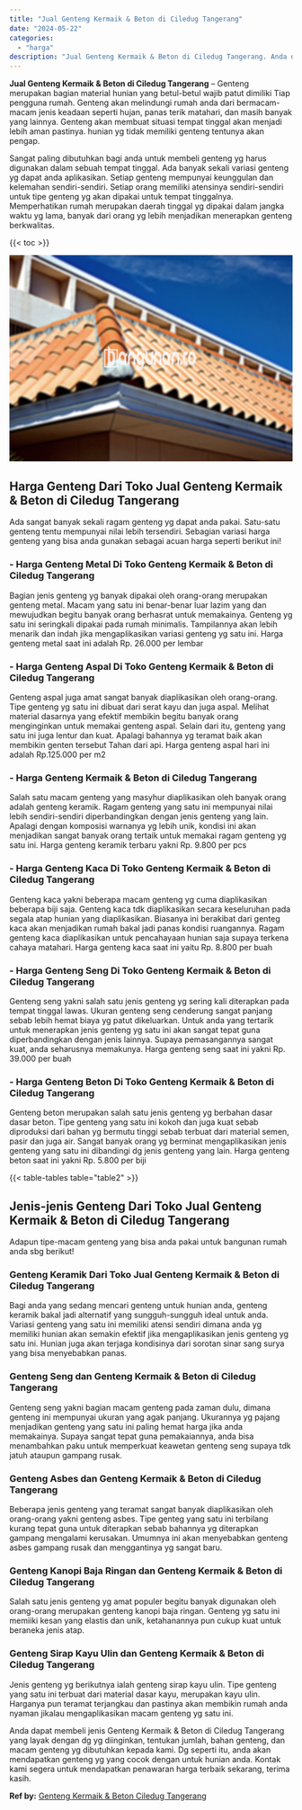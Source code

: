 ```yaml
---
title: "Jual Genteng Kermaik & Beton di Ciledug Tangerang"
date: "2024-05-22"
categories: 
  - "harga"
description: "Jual Genteng Kermaik & Beton di Ciledug Tangerang. Anda dapat membeli jenis Genteng Kermaik & Beton di Ciledug Tangerang yang layak dengan dg yg diinginkan,..."
---
```


**Jual Genteng Kermaik & Beton di Ciledug Tangerang** – Genteng merupakan bagian material hunian yang betul-betul wajib patut dimiliki Tiap pengguna rumah. Genteng akan melindungi rumah anda dari bermacam-macam jenis keadaan seperti hujan, panas terik matahari, dan masih banyak yang lainnya. Genteng akan membuat situasi tempat tinggal akan menjadi lebih aman pastinya. hunian yg tidak memiliki genteng tentunya akan pengap.

Sangat paling dibutuhkan bagi anda untuk membeli genteng yg harus digunakan dalam sebuah tempat tinggal. Ada banyak sekali variasi genteng yg dapat anda aplikasikan. Setiap genteng mempunyai keunggulan dan kelemahan sendiri-sendiri. Setiap orang memiliki atensinya sendiri-sendiri untuk tipe genteng yg akan dipakai untuk tempat tinggalnya. Memperhatikan rumah merupakan daerah tinggal yg dipakai dalam jangka waktu yg lama, banyak dari orang yg lebih menjadikan menerapkan genteng berkwalitas.

{{< toc >}}

![Jual Genteng Kermaik & Beton di Ciledug Tangerang](/images/genteng-minimalis-murah03.png)

## Harga Genteng Dari Toko Jual Genteng Kermaik & Beton di Ciledug Tangerang

Ada sangat banyak sekali ragam genteng yg dapat anda pakai. Satu-satu genteng tentu mempunyai nilai lebih tersendiri. Sebagian variasi harga genteng yang bisa anda gunakan sebagai acuan harga seperti berikut ini!

### \- Harga Genteng Metal Di Toko Genteng Kermaik & Beton di Ciledug Tangerang

Bagian jenis genteng yg banyak dipakai oleh orang-orang merupakan genteng metal. Macam yang satu ini benar-benar luar lazim yang dan mewujudkan begitu banyak orang berhasrat untuk memakainya. Genteng yg satu ini seringkali dipakai pada rumah minimalis. Tampilannya akan lebih menarik dan indah jika mengaplikasikan variasi genteng yg satu ini. Harga genteng metal saat ini adalah Rp. 26.000 per lembar

### \- Harga Genteng Aspal Di Toko Genteng Kermaik & Beton di Ciledug Tangerang

Genteng aspal juga amat sangat banyak diaplikasikan oleh orang-orang. Tipe genteng yg satu ini dibuat dari serat kayu dan juga aspal. Melihat material dasarnya yang efektif membikin begitu banyak orang menginginkan untuk memakai genteng aspal. Selain dari itu, genteng yang satu ini juga lentur dan kuat. Apalagi bahannya yg teramat baik akan membikin genten tersebut Tahan dari api. Harga genteng aspal hari ini adalah Rp.125.000 per m2

### \- Harga Genteng Kermaik & Beton di Ciledug Tangerang

Salah satu macam genteng yang masyhur diaplikasikan oleh banyak orang adalah genteng keramik. Ragam genteng yang satu ini mempunyai nilai lebih sendiri-sendiri diperbandingkan dengan jenis genteng yang lain. Apalagi dengan komposisi warnanya yg lebih unik, kondisi ini akan menjadikan sangat banyak orang tertaik untuk memakai ragam genteng yg satu ini. Harga genteng keramik terbaru yakni Rp. 9.800 per pcs

### \- Harga Genteng Kaca Di Toko Genteng Kermaik & Beton di Ciledug Tangerang

Genteng kaca yakni beberapa macam genteng yg cuma diaplikasikan beberapa biji saja. Genteng kaca tdk diaplikasikan secara keseluruhan pada segala atap hunian yang diaplikasikan. Biasanya ini berakibat dari genteg kaca akan menjadikan rumah bakal jadi panas kondisi ruangannya. Ragam genteng kaca diaplikasikan untuk pencahayaan hunian saja supaya terkena cahaya matahari. Harga genteng kaca saat ini yaitu Rp. 8.800 per buah

### \- Harga Genteng Seng Di Toko Genteng Kermaik & Beton di Ciledug Tangerang

Genteng seng yakni salah satu jenis genteng yg sering kali diterapkan pada tempat tinggal lawas. Ukuran genteng seng cenderung sangat panjang sebab lebih hemat biaya yg patut dikeluarkan. Untuk anda yang tertarik untuk menerapkan jenis genteng yg satu ini akan sangat tepat guna diperbandingkan dengan jenis lainnya. Supaya pemasangannya sangat kuat, anda seharusnya memakunya. Harga genteng seng saat ini yakni Rp. 39.000 per buah

### \- Harga Genteng Beton Di Toko Genteng Kermaik & Beton di Ciledug Tangerang

Genteng beton merupakan salah satu jenis genteng yg berbahan dasar dasar beton. Tipe genteng yang satu ini kokoh dan juga kuat sebab diproduksi dari bahan yg bermutu tinggi sebab terbuat dari material semen, pasir dan juga air. Sangat banyak orang yg berminat mengaplikasikan jenis genteng yang satu ini dibandingi dg jenis genteng yang lain. Harga genteng beton saat ini yakni Rp. 5.800 per biji

{{< table-tables table="table2" >}}

## Jenis-jenis Genteng Dari Toko Jual Genteng Kermaik & Beton di Ciledug Tangerang

Adapun tipe-macam genteng yang bisa anda pakai untuk bangunan rumah anda sbg berikut!

### Genteng Keramik Dari Toko Jual Genteng Kermaik & Beton di Ciledug Tangerang

Bagi anda yang sedang mencari genteng untuk hunian anda, genteng keramik bakal jadi alternatif yang sungguh-sungguh ideal untuk anda. Variasi genteng yang satu ini memiliki atensi sendiri dimana anda yg memiliki hunian akan semakin efektif jika mengaplikasikan jenis genteng yg satu ini. Hunian juga akan terjaga kondisinya dari sorotan sinar sang surya yang bisa menyebabkan panas.

### Genteng Seng dan Genteng Kermaik & Beton di Ciledug Tangerang

Genteng seng yakni bagian macam genteng pada zaman dulu, dimana genteng ini mempunyai ukuran yang agak panjang. Ukurannya yg pajang menjadikan genteng yang satu ini paling hemat harga jika anda memakainya. Supaya sangat tepat guna pemakaiannya, anda bisa menambahkan paku untuk memperkuat keawetan genteng seng supaya tdk jatuh ataupun gampang rusak.

### Genteng Asbes dan Genteng Kermaik & Beton di Ciledug Tangerang

Beberapa jenis genteng yang teramat sangat banyak diaplikasikan oleh orang-orang yakni genteng asbes. Tipe genteg yang satu ini terbilang kurang tepat guna untuk diterapkan sebab bahannya yg diterapkan gampang mengalami kerusakan. Umumnya ini akan menyebabkan genteng asbes gampang rusak dan menggantinya yg sangat baru.

### Genteng Kanopi Baja Ringan dan Genteng Kermaik & Beton di Ciledug Tangerang

Salah satu jenis genteng yg amat populer begitu banyak digunakan oleh orang-orang merupakan genteng kanopi baja ringan. Genteng yg satu ini memiiki kesan yang elastis dan unik, ketahanannya pun cukup kuat untuk beraneka jenis atap.

### Genteng Sirap Kayu Ulin dan Genteng Kermaik & Beton di Ciledug Tangerang

Jenis genteng yg berikutnya ialah genteng sirap kayu ulin. Tipe genteng yang satu ini terbuat dari material dasar kayu, merupakan kayu ulin. Harganya pun teramat terjangkau dan pastinya akan membikin rumah anda nyaman jikalau mengaplikasikan macam genteng yg satu ini.

Anda dapat membeli jenis Genteng Kermaik & Beton di Ciledug Tangerang yang layak dengan dg yg diinginkan, tentukan jumlah, bahan genteng, dan macam genteng yg dibutuhkan kepada kami. Dg seperti itu, anda akan mendapatkan genteng yg yang cocok dengan untuk hunian anda. Kontak kami segera untuk mendapatkan penawaran harga terbaik sekarang, terima kasih.

**Ref by:**  [Genteng Kermaik & Beton  Ciledug Tangerang](https://id.wikipedia.org/wiki/Genteng)
